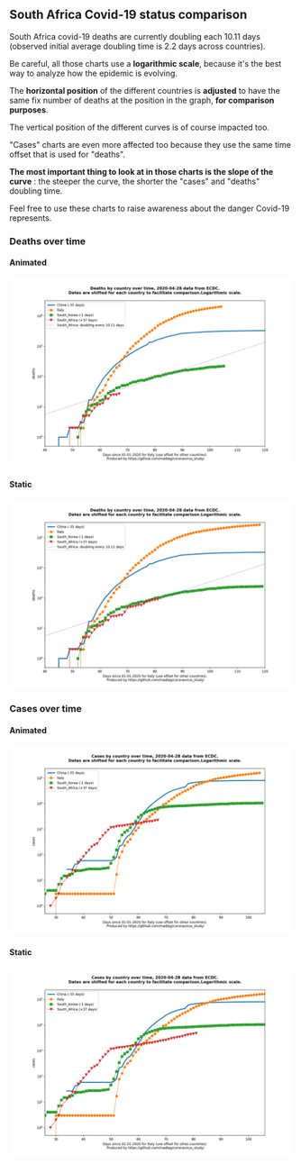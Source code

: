 ## South Africa Covid-19 status comparison 

South Africa covid-19 deaths are currently doubling each 10.11 days (observed initial average doubling time is 2.2 days across countries).



Be careful, all those charts use a **logarithmic scale**, because it's the best way to analyze how the epidemic is evolving.
 
The **horizontal position** of the different countries is **adjusted** to have the same fix number of deaths at the position in the graph, **for comparison purposes**.

The vertical position of the different curves is of course impacted too.

"Cases" charts are even more affected too because they use the same time offset that is used for "deaths".

**The most important thing to look at in those charts is the slope of the curve** : the steeper the curve, the shorter the "cases" and "deaths" doubling time.

Feel free to use these charts to raise awareness about the danger Covid-19 represents. 


 
### Deaths over time
 
#### Animated
![South Africa covid-19 deaths animated chart](https://raw.githubusercontent.com/madlag/coronavirus_study/master/notebooks/graphs/2020-04-28/countries/South_Africa/2020-04-28_South_Africa_deaths.gif "South Africa covid-19 deaths animated chart")   
 
#### Static
![South Africa covid-19 deaths static chart](https://raw.githubusercontent.com/madlag/coronavirus_study/master/notebooks/graphs/2020-04-28/countries/South_Africa/2020-04-28_South_Africa_deaths.png "South Africa covid-19 deaths static chart")   

 
### Cases over time
 
#### Animated
![South Africa covid-19 cases animated chart](https://raw.githubusercontent.com/madlag/coronavirus_study/master/notebooks/graphs/2020-04-28/countries/South_Africa/2020-04-28_South_Africa_cases.gif "South Africa covid-19 cases animated chart")   
 
#### Static
![South Africa covid-19 cases static chart](https://raw.githubusercontent.com/madlag/coronavirus_study/master/notebooks/graphs/2020-04-28/countries/South_Africa/2020-04-28_South_Africa_cases.png "South Africa covid-19 cases static chart")   

